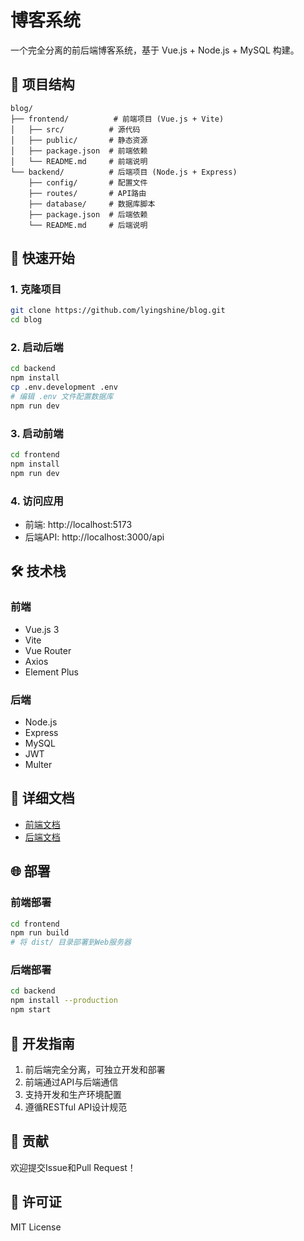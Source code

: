 # 博客系统

一个完全分离的前后端博客系统，基于 Vue.js + Node.js + MySQL 构建。

## 📁 项目结构

```
blog/
├── frontend/          # 前端项目 (Vue.js + Vite)
│   ├── src/          # 源代码
│   ├── public/       # 静态资源
│   ├── package.json  # 前端依赖
│   └── README.md     # 前端说明
└── backend/          # 后端项目 (Node.js + Express)
    ├── config/       # 配置文件
    ├── routes/       # API路由
    ├── database/     # 数据库脚本
    ├── package.json  # 后端依赖
    └── README.md     # 后端说明
```

## 🚀 快速开始

### 1. 克隆项目
```bash
git clone https://github.com/lyingshine/blog.git
cd blog
```

### 2. 启动后端
```bash
cd backend
npm install
cp .env.development .env
# 编辑 .env 文件配置数据库
npm run dev
```

### 3. 启动前端
```bash
cd frontend
npm install
npm run dev
```

### 4. 访问应用
- 前端: http://localhost:5173
- 后端API: http://localhost:3000/api

## 🛠️ 技术栈

### 前端
- Vue.js 3
- Vite
- Vue Router
- Axios
- Element Plus

### 后端
- Node.js
- Express
- MySQL
- JWT
- Multer

## 📖 详细文档

- [前端文档](./frontend/README.md)
- [后端文档](./backend/README.md)

## 🌐 部署

### 前端部署
```bash
cd frontend
npm run build
# 将 dist/ 目录部署到Web服务器
```

### 后端部署
```bash
cd backend
npm install --production
npm start
```

## 📝 开发指南

1. 前后端完全分离，可独立开发和部署
2. 前端通过API与后端通信
3. 支持开发和生产环境配置
4. 遵循RESTful API设计规范

## 🤝 贡献

欢迎提交Issue和Pull Request！

## 📄 许可证

MIT License
